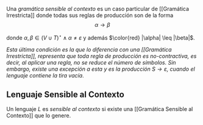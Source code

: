 Una *gramática sensible al contexto* es un caso particular de [[Gramática Irrestricta]] donde todas sus reglas de producción son de la forma $$\alpha \rightarrow \beta$$

donde $\alpha, \beta \in (V \cup T)^\star \land \alpha \neq \varepsilon$ y además $\color{red} |\alpha| \leq |\beta|$.

*Esta última condición es la que lo diferencia con una [[Gramática Irrestricta]], representa que toda regla de producción es no-contractiva, es decir, al aplicar una regla, no se reduce el número de símbolos. Sin embargo, existe una excepción a esta y es la producción $S \rightarrow \varepsilon$, cuando el lenguaje contiene la tira vacía*.

## Lenguaje Sensible al Contexto
Un lenguaje $L$ es *sensible al contexto* si existe una [[Gramática Sensible al Contexto]] que lo genere.

